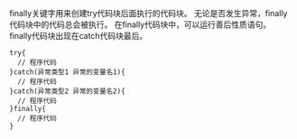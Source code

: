 finally关键字用来创建try代码块后面执行的代码块。
无论是否发生异常，finally代码块中的代码总会被执行。
在finally代码块中，可以运行善后性质语句。
finally代码块出现在catch代码块最后。

    try{
      // 程序代码
    }catch(异常类型1 异常的变量名1){
      // 程序代码
    }catch(异常类型2 异常的变量名2){
      // 程序代码
    }finally{
      // 程序代码
    }